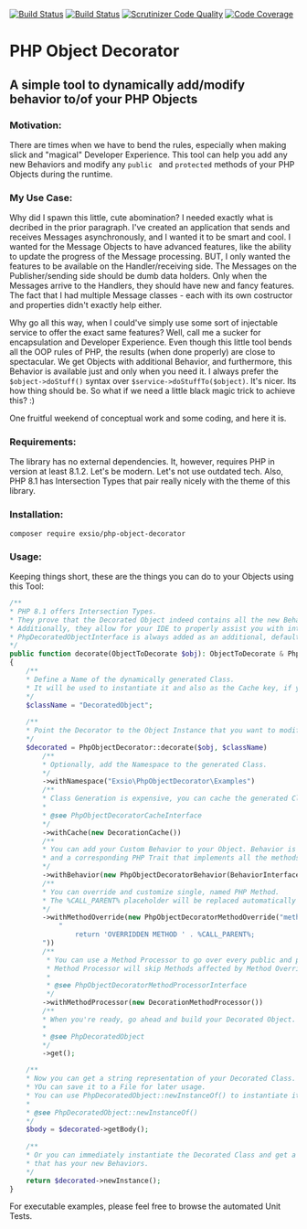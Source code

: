 [![Build Status](https://app.travis-ci.com/eXsio/php-object-decorator.svg?branch=main)](https://app.travis-ci.com/eXsio/php-object-decorator)
[![Build Status](https://scrutinizer-ci.com/g/eXsio/php-object-decorator/badges/build.png?b=main)](https://scrutinizer-ci.com/g/eXsio/php-object-decorator/build-status/main)
[![Scrutinizer Code Quality](https://scrutinizer-ci.com/g/eXsio/php-object-decorator/badges/quality-score.png?b=main)](https://scrutinizer-ci.com/g/eXsio/php-object-decorator/?branch=main)
[![Code Coverage](https://scrutinizer-ci.com/g/eXsio/php-object-decorator/badges/coverage.png?b=main)](https://scrutinizer-ci.com/g/eXsio/php-object-decorator/?branch=main)


# PHP Object Decorator

## A simple tool to dynamically add/modify behavior to/of your PHP Objects

### Motivation:

There are times when we have to bend the rules, especially when making slick and "magical" Developer Experience.
This tool can help you add any new Behaviors and modify any ```public ``` and ```protected``` methods of your PHP
Objects
during the runtime.

### My Use Case:

Why did I spawn this little, cute abomination? I needed exactly what is decribed in the prior paragraph. I've created an
application that sends and receives Messages asynchronously, and I wanted it to be smart and cool. I wanted for the
Message Objects to have advanced features, like the ability to update the progress of the Message processing.
BUT, I only wanted the features to be available on the Handler/receiving side. The Messages on the Publisher/sending
side should be dumb data holders. Only when the Messages arrive to the Handlers, they should have new and fancy
features. The fact that I had multiple Message classes - each with its own costructor and properties didn't exactly help either.

Why go all this way, when I could've simply use some sort of injectable service to offer the exact same features? Well,
call me a sucker for encapsulation and Developer Experience.
Even though this little tool bends all the OOP rules of PHP, the results (when done properly) are close to spectacular. We
get Objects with additional Behavior, and furthermore, this Behavior is available just and only when you need it.
I always prefer the ```$object->doStuff()``` syntax over ```$service->doStuffTo($object)```. It's nicer. Its how thing
should be. So what if we need a little black magic trick to achieve this? :)

One fruitful weekend of conceptual work and some coding, and here it is.

### Requirements:

The library has no external dependencies. It, however, requires PHP in version at least 8.1.2. Let's be modern. 
Let's not use outdated tech. Also, PHP 8.1 has Intersection Types that pair really nicely with the theme of this library.

### Installation:

```composer require exsio/php-object-decorator```

### Usage:

Keeping things short, these are the things you can do to your Objects using this Tool:

```php
/**
* PHP 8.1 offers Intersection Types. 
* They prove that the Decorated Object indeed contains all the new Behaviors.
* Additionally, they allow for your IDE to properly assist you with intellisense and code completion.
* PhpDecoratedObjectInterface is always added as an additional, default Behavior to every decorated Object Instance.
*/
public function decorate(ObjectToDecorate $obj): ObjectToDecorate & PhpDecoratedObjectInterface & BehaviorInterface
{
    /**
    * Define a Name of the dynamically generated Class.
    * It will be used to instantiate it and also as the Cache key, if you'll want to use the Cache.
    */
    $className = "DecoratedObject";
    
    /**
    * Point the Decorator to the Object Instance that you want to modify.
    */
    $decorated = PhpObjectDecorator::decorate($obj, $className)
        /**
        * Optionally, add the Namespace to the generated Class.
        */
        ->withNamespace("Exsio\PhpObjectDecorator\Examples")
        /**
        * Class Generation is expensive, you can cache the generated Class Definitions.
        * 
        * @see PhpObjectDecoratorCacheInterface
        */
        ->withCache(new DecorationCache())
        /**
        * You can add your Custom Behavior to your Object. Behavior is a pair of a PHP Interface, 
        * and a corresponding PHP Trait that implements all the methods from that Interface.
        */
        ->withBehavior(new PhpObjectDecoratorBehavior(BehaviorInterface::class, BehaviorTrait::class))
        /**
        * You can override and customize single, named PHP Method.
        * The %CALL_PARENT% placeholder will be replaced automatically with the parent:: call to the original Method.
        */
        ->withMethodOverride(new PhpObjectDecoratorMethodOverride("methodNameToOverride",
            "
                return 'OVERRIDDEN METHOD ' . %CALL_PARENT%;
        "))
        /**
         * You can use a Method Processor to go over every public and protected Method, and modify them how you like.
         * Method Processor will skip Methods affected by Method Overrides.
         * 
         * @see PhpObjectDecoratorMethodProcessorInterface
         */
        ->withMethodProcessor(new DecorationMethodProcessor())
        /**
        * When you're ready, go ahead and build your Decorated Object.
        * 
        * @see PhpDecoratedObject
        */
        ->get();

    /**
    * Now you can get a string representation of your Decorated Class.
    * YOu can save it to a File for later usage. 
    * You can use PhpDecoratedObject::newInstanceOf() to instantiate it.
    * 
    * @see PhpDecoratedObject::newInstanceOf()
    */
    $body = $decorated->getBody();
    
    /**
    * Or you can immediately instantiate the Decorated Class and get a handle to the Instance,
    * that has your new Behaviors.
    */
    return $decorated->newInstance();
}

```

For executable examples, please feel free to browse the automated Unit Tests.
